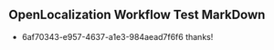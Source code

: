 ## OpenLocalization Workflow Test MarkDown
* 6af70343-e957-4637-a1e3-984aead7f6f6 
thanks!<!--HONumber=Mar16_HO3-->
